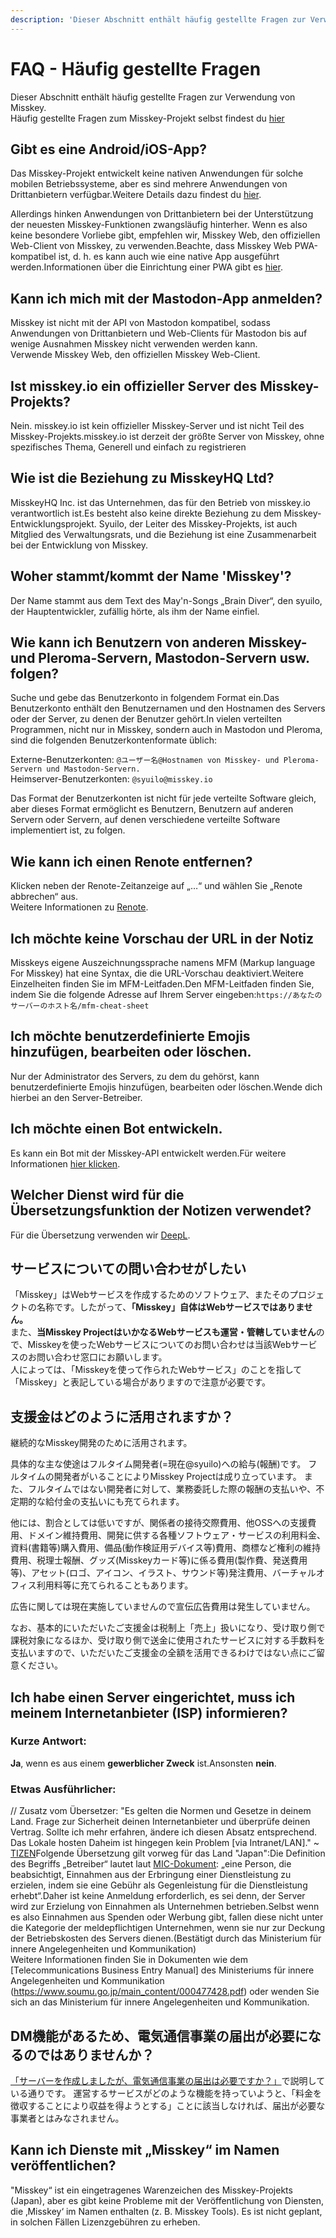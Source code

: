```yaml
---
description: 'Dieser Abschnitt enthält häufig gestellte Fragen zur Verwendung von Misskey.'
---
```


# FAQ - Häufig gestellte Fragen

Dieser Abschnitt enthält häufig gestellte Fragen zur Verwendung von Misskey.<br>
Häufig gestellte Fragen zum Misskey-Projekt selbst findest du [hier](../../about-misskey#faq-häufig-gestellte-fragen)

## Gibt es eine Android/iOS-App?

Das Misskey-Projekt entwickelt keine nativen Anwendungen für solche mobilen Betriebssysteme, aber es sind mehrere Anwendungen von Drittanbietern verfügbar.Weitere Details dazu findest du [hier](./apps).<br>

Allerdings hinken Anwendungen von Drittanbietern bei der Unterstützung der neuesten Misskey-Funktionen zwangsläufig hinterher. Wenn es also keine besondere Vorliebe gibt, empfehlen wir, Misskey Web, den offiziellen Web-Client von Misskey, zu verwenden.Beachte, dass Misskey Web PWA-kompatibel ist, d. h. es kann auch wie eine native App ausgeführt werden.Informationen über die Einrichtung einer PWA gibt es [hier](/docs/for-users/stepped-guides/how-to-use-pwa/).

## Kann ich mich mit der Mastodon-App anmelden?

Misskey ist nicht mit der API von Mastodon kompatibel, sodass Anwendungen von Drittanbietern und Web-Clients für Mastodon bis auf wenige Ausnahmen Misskey nicht verwenden werden kann.<br>
Verwende Misskey Web, den offiziellen Misskey Web-Client.

## Ist misskey.io ein offizieller Server des Misskey-Projekts?

Nein. misskey.io ist kein offizieller Misskey-Server und ist nicht Teil des Misskey-Projekts.misskey.io ist derzeit der größte Server von Misskey, ohne spezifisches Thema, Generell und einfach zu registrieren

## Wie ist die Beziehung zu MisskeyHQ Ltd?

MisskeyHQ Inc. ist das Unternehmen, das für den Betrieb von misskey.io verantwortlich ist.Es besteht also keine direkte Beziehung zu dem Misskey-Entwicklungsprojekt.
Syuilo, der Leiter des Misskey-Projekts, ist auch Mitglied des Verwaltungsrats, und die Beziehung ist eine Zusammenarbeit bei der Entwicklung von Misskey.

## Woher stammt/kommt der Name 'Misskey'?

Der Name stammt aus dem Text des May'n-Songs „Brain Diver“, den syuilo, der Hauptentwickler, zufällig hörte, als ihm der Name einfiel.

## Wie kann ich Benutzern von anderen Misskey- und Pleroma-Servern, Mastodon-Servern usw. folgen?

Suche und gebe das Benutzerkonto in folgendem Format ein.Das Benutzerkonto enthält den Benutzernamen und den Hostnamen des Servers oder der Server, zu denen der Benutzer gehört.In vielen verteilten Programmen, nicht nur in Misskey, sondern auch in Mastodon und Pleroma, sind die folgenden Benutzerkontenformate üblich:<br>

Externe-Benutzerkonten: `@ユーザー名@Hostnamen von Misskey- und Pleroma-Servern und Mastodon-Servern.`<br>
Heimserver-Benutzerkonten: `@syuilo@misskey.io`<br>

Das Format der Benutzerkonten ist nicht für jede verteilte Software gleich, aber dieses Format ermöglicht es Benutzern, Benutzern auf anderen Servern oder Servern, auf denen verschiedene verteilte Software implementiert ist, zu folgen.

## Wie kann ich einen Renote entfernen?

Klicken neben der Renote-Zeitanzeige auf „…“ und wählen Sie „Renote abbrechen“ aus.<br>
Weitere Informationen zu [Renote](../features/note/#renote).

## Ich möchte keine Vorschau der URL in der Notiz

Misskeys eigene Auszeichnungssprache namens MFM (Markup language For Misskey) hat eine Syntax, die die URL-Vorschau deaktiviert.Weitere Einzelheiten finden Sie im MFM-Leitfaden.Den MFM-Leitfaden finden Sie, indem Sie die folgende Adresse auf Ihrem Server eingeben:`https://あなたのサーバーのホスト名/mfm-cheat-sheet`

## Ich möchte benutzerdefinierte Emojis hinzufügen, bearbeiten oder löschen.

Nur der Administrator des Servers, zu dem du gehörst, kann benutzerdefinierte Emojis hinzufügen, bearbeiten oder löschen.Wende dich hierbei an den Server-Betreiber.

## Ich möchte einen Bot entwickeln.

Es kann ein Bot mit der Misskey-API entwickelt werden.Für weitere Informationen [hier klicken](../../for-developers/api/).

## Welcher Dienst wird für die Übersetzungsfunktion der Notizen verwendet?

Für die Übersetzung verwenden wir [DeepL](https://www.deepl.com/).

## サービスについての問い合わせがしたい

「Misskey」はWebサービスを作成するためのソフトウェア、またそのプロジェクトの名称です。したがって、<b>「Misskey」自体はWebサービスではありません。</b><br>
また、<b>当Misskey ProjectはいかなるWebサービスも運営・管轄していません</b>ので、Misskeyを使ったWebサービスについてのお問い合わせは当該Webサービスのお問い合わせ窓口にお願いします。<br>
人によっては、「Misskeyを使って作られたWebサービス」のことを指して「Misskey」と表記している場合がありますので注意が必要です。

## 支援金はどのように活用されますか？

継続的なMisskey開発のために活用されます。

具体的な主な使途はフルタイム開発者(=現在@syuilo)への給与(報酬)です。
フルタイムの開発者がいることによりMisskey Projectは成り立っています。
また、フルタイムではない開発者に対して、業務委託した際の報酬の支払いや、不定期的な給付金の支払いにも充てられます。

他には、割合としては低いですが、関係者の接待交際費用、他OSSへの支援費用、ドメイン維持費用、開発に供する各種ソフトウェア・サービスの利用料金、資料(書籍等)購入費用、備品(動作検証用デバイス等)費用、商標など権利の維持費用、税理士報酬、グッズ(Misskeyカード等)に係る費用(製作費、発送費用等)、アセット(ロゴ、アイコン、イラスト、サウンド等)発注費用、バーチャルオフィス利用料等に充てられることもあります。

広告に関しては現在実施していませんので宣伝広告費用は発生していません。

なお、基本的にいただいたご支援金は税制上「売上」扱いになり、受け取り側で課税対象になるほか、受け取り側で送金に使用されたサービスに対する手数料を支払いますので、いただいたご支援金の全額を活用できるわけではない点にご留意ください。

## Ich habe einen Server eingerichtet, muss ich meinem Internetanbieter (ISP) informieren?

### Kurze Antwort:

**Ja**, wenn es aus einem **gewerblicher Zweck** ist.Ansonsten **nein**.

### Etwas Ausführlicher:

// Zusatz vom Übersetzer: "Es gelten die Normen und Gesetze in deinem Land. Frage zur Sicherheit deinen Internetanbieter und überprüfe deinen Vertrag. Sollte ich mehr erfahren, ändere ich diesen Absatz entsprechend. Das Lokale hosten Daheim ist hingegen kein Problem [via Intranet/LAN]." ~ [TIZEN](https://mk.absturztau.be/@Tizen)Folgende Übersetzung gilt vorweg für das Land "Japan":Die Definition des Begriffs „Betreiber“ lautet laut [MIC-Dokument](https://www.soumu.go.jp/main_content/000477428.pdf): „eine Person, die beabsichtigt, Einnahmen aus der Erbringung einer Dienstleistung zu erzielen, indem sie eine Gebühr als Gegenleistung für die Dienstleistung erhebt“.Daher ist keine Anmeldung erforderlich, es sei denn, der Server wird zur Erzielung von Einnahmen als Unternehmen betrieben.Selbst wenn es also Einnahmen aus Spenden oder Werbung gibt, fallen diese nicht unter die Kategorie der meldepflichtigen Unternehmen, wenn sie nur zur Deckung der Betriebskosten des Servers dienen.(Bestätigt durch das Ministerium für innere Angelegenheiten und Kommunikation) <br>
Weitere Informationen finden Sie in Dokumenten wie dem [Telecommunications Business Entry Manual] des Ministeriums für innere Angelegenheiten und Kommunikation (https://www.soumu.go.jp/main_content/000477428.pdf) oder wenden Sie sich an das Ministerium für innere Angelegenheiten und Kommunikation.

## DM機能があるため、電気通信事業の届出が必要になるのではありませんか？

[「サーバーを作成しましたが、電気通信事業の届出は必要ですか？」](#サーバーを作成しましたが電気通信事業の届出は必要ですか)で説明している通りです。
運営するサービスがどのような機能を持っていようと、「料⾦を徴収することにより収益を得ようとする」ことに該当しなければ、届出が必要な事業者とはみなされません。

## Kann ich Dienste mit „Misskey“ im Namen veröffentlichen?

"Misskey“ ist ein eingetragenes Warenzeichen des Misskey-Projekts (Japan), aber es gibt keine Probleme mit der Veröffentlichung von Diensten, die ‚Misskey‘ im Namen enthalten (z. B. Misskey Tools).
Es ist nicht geplant, in solchen Fällen Lizenzgebühren zu erheben.
